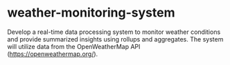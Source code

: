 # weather-monitoring-system
Develop a real-time data processing system to monitor weather conditions and provide summarized insights using rollups and aggregates. The system will utilize data from the OpenWeatherMap API (https://openweathermap.org/).
